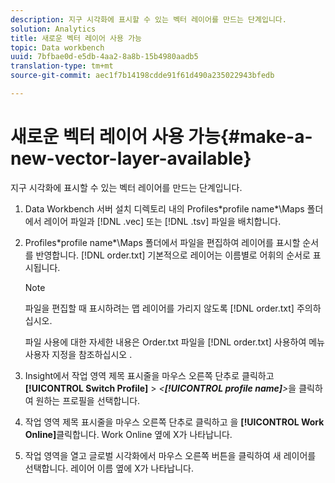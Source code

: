 ```yaml
---
description: 지구 시각화에 표시할 수 있는 벡터 레이어를 만드는 단계입니다.
solution: Analytics
title: 새로운 벡터 레이어 사용 가능
topic: Data workbench
uuid: 7bfbae0d-e5db-4aa2-8a8b-15b4980aadb5
translation-type: tm+mt
source-git-commit: aec1f7b14198cdde91f61d490a235022943bfedb

---
```



# 새로운 벡터 레이어 사용 가능{#make-a-new-vector-layer-available}

지구 시각화에 표시할 수 있는 벡터 레이어를 만드는 단계입니다.

1. Data Workbench 서버 설치 디렉토리 내의 Profiles\*profile name*\Maps 폴더에서 레이어 파일과 [!DNL .vec] 또는 [!DNL .tsv] 파일을 배치합니다.
1. Profiles\*profile name*\Maps 폴더에서 파일을 편집하여 레이어를 표시할 순서를 반영합니다. [!DNL order.txt] 기본적으로 레이어는 이름별로 어휘의 순서로 표시됩니다.

   >[!NOTE]
   >
   >파일을 편집할 때 표시하려는 맵 레이어를 가리지 않도록 [!DNL order.txt] 주의하십시오.

   파일 사용에 대한 자세한 내용은 Order.txt 파일을 [!DNL order.txt] 사용하여 메뉴 사용자 지정을 참조하십시오 [](../../../../home/c-get-started/c-intf-anlys-ftrs/c-ctm-menus/t-cstm-menus-ordr-files.md#task-a391800a8dd444deb3e1516d5189f999).

1. Insight에서 작업 영역 제목 표시줄을 마우스 오른쪽 단추로 클릭하고 **[!UICONTROL Switch Profile]** > *&lt;**[!UICONTROL profile name]**>*&#x200B;을 클릭하여 원하는 프로필을 선택합니다.
1. 작업 영역 제목 표시줄을 마우스 오른쪽 단추로 클릭하고 을 **[!UICONTROL Work Online]**&#x200B;클릭합니다. Work Online 옆에 X가 나타납니다.
1. 작업 영역을 열고 글로벌 시각화에서 마우스 오른쪽 버튼을 클릭하여 새 레이어를 선택합니다. 레이어 이름 옆에 X가 나타납니다.
